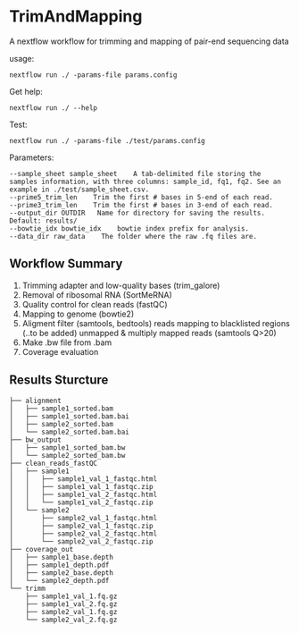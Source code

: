 # TrimAndMapping
A nextflow workflow for trimming and mapping of pair-end sequencing data

usage: 
```
nextflow run ./ -params-file params.config
```
Get help:

```
nextflow run ./ --help
```

Test:
```
nextflow run ./ -params-file ./test/params.config
```

Parameters:
```
--sample_sheet sample_sheet    A tab-delimited file storing the samples information, with three columns: sample_id, fq1, fq2. See an example in ./test/sample_sheet.csv.
--prime5_trim_len    Trim the first # bases in 5-end of each read.
--prime3_trim_len    Trim the first # bases in 3-end of each read.
--output_dir OUTDIR   Name for directory for saving the results. Default: results/
--bowtie_idx bowtie_idx    bowtie index prefix for analysis.
--data_dir raw_data    The folder where the raw .fq files are.
```

## Workflow Summary
1. Trimming adapter and low-quality bases (trim_galore)
2. Removal of ribosomal RNA (SortMeRNA)
3. Quality control for clean reads (fastQC)
4. Mapping to genome (bowtie2)
5. Aligment filter (samtools, bedtools)
    reads mapping to blacklisted regions (..to be added)
    unmapped & multiply mapped reads (samtools Q>20)
6. Make .bw file from .bam
7. Coverage evaluation

## Results Sturcture
```
├── alignment
│   ├── sample1_sorted.bam
│   ├── sample1_sorted.bam.bai
│   ├── sample2_sorted.bam
│   └── sample2_sorted.bam.bai
├── bw_output
│   ├── sample1_sorted_bam.bw
│   └── sample2_sorted_bam.bw
├── clean_reads_fastQC
│   ├── sample1
│   │   ├── sample1_val_1_fastqc.html
│   │   ├── sample1_val_1_fastqc.zip
│   │   ├── sample1_val_2_fastqc.html
│   │   └── sample1_val_2_fastqc.zip
│   └── sample2
│       ├── sample2_val_1_fastqc.html
│       ├── sample2_val_1_fastqc.zip
│       ├── sample2_val_2_fastqc.html
│       └── sample2_val_2_fastqc.zip
├── coverage_out
│   ├── sample1_base.depth
│   ├── sample1_depth.pdf
│   ├── sample2_base.depth
│   └── sample2_depth.pdf
└── trimm
    ├── sample1_val_1.fq.gz
    ├── sample1_val_2.fq.gz
    ├── sample2_val_1.fq.gz
    └── sample2_val_2.fq.gz
```